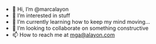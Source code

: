 - 👋 Hi, I’m @marcalayon
- 👀 I’m interested in stuff
- 🌱 I’m currently learning how to keep my mind moving...
- 💞️ I’m looking to collaborate on something constructive
- 📫 How to reach me at mga@alayon.com

<!---
marcalayon/marcalayon is a ✨ special ✨ repository because its `README.md` (this file) appears on your GitHub profile.
You can click the Preview link to take a look at your changes.
--->
